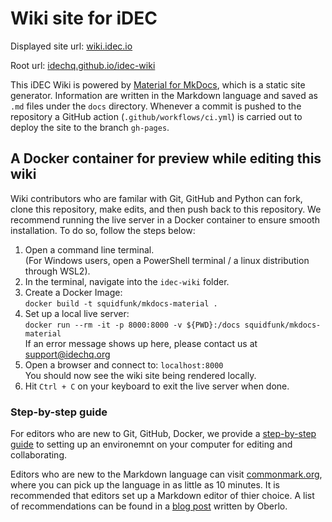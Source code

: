 # Wiki site for iDEC

Displayed site url: [wiki.idec.io](https://wiki.idec.io)

Root url: [idechq.github.io/idec-wiki](https://idechq.github.io/idec-wiki)

This iDEC Wiki is powered by [Material for MkDocs](https://squidfunk.github.io/mkdocs-material/), which is a static site generator. Information are written in the Markdown language and saved as `.md` files under the `docs` directory. Whenever a commit is pushed to the repository a GitHub action (`.github/workflows/ci.yml`) is carried out to deploy the site to the branch `gh-pages`.

## A Docker container for preview while editing this wiki

Wiki contributors who are familar with Git, GitHub and Python can fork, clone this repository, make edits, and then push back to this repository. We recommend running the live server in a Docker container to ensure smooth installation. To do so, follow the steps below:

1. Open a command line terminal.  
   (For Windows users, open a PowerShell terminal / a linux distribution through WSL2).
2. In the terminal, navigate into the `idec-wiki` folder.
3. Create a Docker Image:  
   `docker build -t squidfunk/mkdocs-material .`
4. Set up a local live server:  
   `docker run --rm -it -p 8000:8000 -v ${PWD}:/docs squidfunk/mkdocs-material`  
   If an error message shows up here, please contact us at [support@idechq.org](mailto:support@idechq.org)
5. Open a browser and connect to:
   `localhost:8000`  
   You should now see the wiki site being rendered locally.
6. Hit `Ctrl + C` on your keyboard to exit the live server when done.

### Step-by-step guide

For editors who are new to Git, GitHub, Docker, we provide a [step-by-step guide]() to setting up an environemnt on your computer for editing and collaborating.

Editors who are new to the Markdown language can visit [commonmark.org](https://commonmark.org/), where you can pick up the language in as little as 10 minutes. It is recommended that editors set up a Markdown editor of thier choice. A list of recommendations can be found in a [blog post](https://www.oberlo.co.uk/blog/markdown-editors) written by Oberlo.
